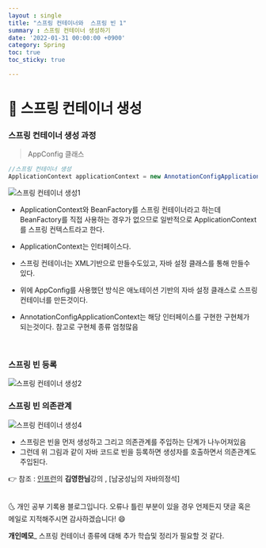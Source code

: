 ```yaml
---
layout : single
title: "스프링 컨테이너와  스프링 빈 1"
summary : 스프링 컨테이너 생성하기
date: '2022-01-31 00:00:00 +0900'
category: Spring
toc: true
toc_sticky: true

---
```


# 📌 스프링 컨테이너 생성

### 스프링 컨테이너 생성 과정

> AppConfig 클래스 

```java
//스프링 컨테이너 생성
ApplicationContext applicationContext = new AnnotationConfigApplicationContext(AppConfig.class);
```

![스프링 컨테이너 생성1](https://user-images.githubusercontent.com/52389219/151916275-15b32e03-567b-4df2-b903-433ae980dac3.PNG)

- ApplicationContext와 BeanFactory를 스프링 컨테이너라고 하는데 BeanFactory를 직접 사용하는 경우가 없으므로 일반적으로 ApplicationContext를 스프링 컨텍스트라고 한다.


- ApplicationContext는 인터페이스다.


- 스프링 컨테이너는 XML기반으로 만들수도있고, 자바 설정 클래스를 통해 만들수 있다.


- 위에 AppConfig를 사용했던 방식은 애노테이션 기반의 자바 설정 클래스로 스프링 컨테이너를 만든것이다.


- AnnotationConfigApplicationContext는 해당 인터페이스를 구현한 구현체가 되는것이다. 참고로 구현체 종류 엄청많음

<br>

### 스프링 빈 등록 

![스프링 컨테이너 생성2](https://user-images.githubusercontent.com/52389219/151916271-ee5e2e9a-66fe-468c-9420-0e5e1d0976db.PNG)

### 스프링 빈 의존관계

![스프링 컨테이너 생성4](https://user-images.githubusercontent.com/52389219/151916277-ea7f4a4a-5f2b-48b7-b4db-4293338ad81e.PNG)


- 스프링은 빈을 먼저 생성하고 그리고 의존관계를 주입하는 단계가 나누어져있음
- 그런데 위 그림과 같이 자바 코드로 빈을 등록하면 생성자를 호출하면서 의존관계도 주입된다. 



👉 참조 : [인프런](https://www.inflearn.com/)의 **김영한님**강의 , [남궁성님의 자바의정석] 

<br>
🌜 개인 공부 기록용 블로그입니다. 오류나 틀린 부분이 있을 경우 
언제든지 댓글 혹은 메일로 지적해주시면 감사하겠습니다! 😄
<br>

**개인메모**_
스프링 컨테이너 종류에 대해 추가 학습및 정리가 필요할 것 같다.
